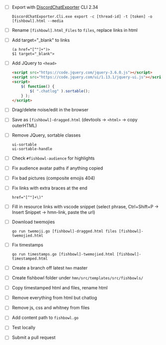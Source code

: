 - [ ]  Export with [DiscordChatExporter](https://github.com/Tyrrrz/DiscordChatExporter) CLI 2.34
    
    ```
    DiscordChatExporter.Cli.exe export -c [thread-id] -t [token] -o [fishbowl].html --media
    ```
    
- [ ]  Rename `[fishbowl].html_Files` to `files`, replace links in html
- [ ]  Add target="_blank" to links
    
    ```
    (a href="[^"]+")>
    $1 target="_blank">
    ```
    
- [ ]  Add JQuery to `<head>`

    ```html
    <script src="https://code.jquery.com/jquery-3.6.0.js"></script>
    <script src="https://code.jquery.com/ui/1.13.1/jquery-ui.js"></script>
    <script>
        $( function() {
            $( ".chatlog" ).sortable();
        } );
    </script>
    ```

- [ ]  Drag/delete noise/edit in the browser
- [ ]  Save as `[fishbowl]-dragged.html` (devtools -> `<html>` -> copy outerHTML)
- [ ]  Remove JQuery, sortable classes
    
    ```
    ui-sortable
    ui-sortable-handle
    ```
    
- [ ]  Check `#fishbowl-audience` for highlights
- [ ]  Fix audience avatar paths if anything copied
- [ ]  Fix bad pictures (composite emojis 404)
- [ ]  Fix links with extra braces at the end
    
    ```
    href="[^"]+\)"
    ```
    
- [ ]  Fill in resource links with vscode snippet (select phrase, Ctrl+Shift+P -> Insert Snippet -> hmn-link, paste the url)
- [ ]  Download twemojies

    ```
    go run twemoji.go [fishbowl]-dragged.html files [fishbowl]-twemojied.html
    ```
    
- [ ]  Fix timestamps
    
    ```
    go run timestamps.go [fishbowl]-twemojied.html [fishbowl]-timestamped.html
    ```
    
- [ ]  Create a branch off latest `hmn` master
- [ ]  Create fishbowl folder under `hmn/src/templates/src/fishbowls/`
- [ ]  Copy timestamped html and files, rename html
- [ ]  Remove everything from html but chatlog
- [ ]  Remove js, css and whitney from files
- [ ]  Add content path to `fishbowl.go`
- [ ]  Test locally
- [ ]  Submit a pull request
